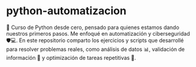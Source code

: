 # python-automatizacion
🐍 Curso de Python desde cero, pensado para quienes estamos dando nuestros primeros pasos. Me enfoqué en automatización y ciberseguridad 🛡️💻. En este repositorio comparto los ejercicios y scripts que desarrollé para resolver problemas reales, como análisis de datos 📊, validación de información 📧 y optimización de tareas repetitivas 🔁.
